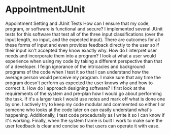 # AppointmentJUnit
Appointment Setting and JUnit Tests
How can I ensure that my code, program, or software is functional and secure?
I implemented several JUnit tests for this software that test all of the three input classifications (over the input length, no input, and the expected input). There are outcomes for all these forms of input and even provides feedback directly to the user so if their input isn't accepted they know exactly why.
How do I interpret user needs and incorporate them into a program?
I look at what a user would experience when using my code by taking a different perspective than that of a developer. I feign ignorance of the intricacies and background programs of the code when I test it so that I can understand how the average person would perceive my program. I make sure that any time the program doesn't perform as expected the user knows why and how to correct it.
How do I approach designing software?
I first look at the requirements of the system and pre-plan how I would go about performing the task. If it's a larger task I would use notes and mark off what is done one by one. I actively try to keep my code modular and commented so either I or someone who looks at the code later on can easily understand what's happening. Additionally, I test code procedurally as I write it so I can know if it's working. Finally, when the system frame is built I work to make sure the user feedback is clear and concise so that users can operate it with ease.
